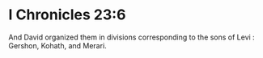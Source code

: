 # I Chronicles 23:6

And David organized them in divisions corresponding to the sons of Levi : Gershon, Kohath, and Merari.
